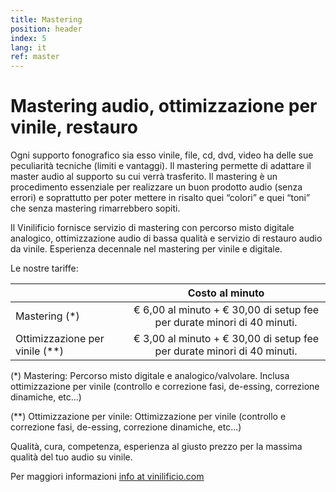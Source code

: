 ```yaml
---
title: Mastering
position: header
index: 5
lang: it
ref: master
---
```


# Mastering audio, ottimizzazione per vinile, restauro

Ogni supporto fonografico sia esso vinile, file, cd, dvd, video ha delle sue peculiarità tecniche (limiti e vantaggi). Il mastering permette di adattare il master audio al supporto su cui verrà trasferito. Il mastering è un procedimento essenziale per realizzare un buon prodotto audio (senza errori) e soprattutto per poter mettere in risalto quei “colori” e quei “toni” che senza mastering rimarrebbero sopiti.

Il Vinilificio fornisce servizio di mastering con percorso misto digitale analogico, ottimizzazione audio di bassa qualità e servizio di restauro audio da vinile. Esperienza decennale nel mastering per vinile e digitale.

Le nostre tariffe:

|               | Costo al minuto                                                         |
| ------------- |:-----------------------------------------------------------------------:|
| Mastering (*) | € 6,00 al minuto + € 30,00 di setup fee per durate minori di 40 minuti. |
| Ottimizzazione per vinile (**)      | € 3,00 al minuto + € 30,00 di setup fee per durate minori di 40 minuti. |



(*) Mastering: Percorso misto digitale e analogico/valvolare. Inclusa ottimizzazione per vinile (controllo e correzione fasi,  de-essing, correzione dinamiche, etc...)

(**) Ottimizzazione per vinile: Ottimizzazione per vinile (controllo e correzione fasi,  de-essing, correzione dinamiche, etc...)

Qualità, cura, competenza, esperienza al giusto prezzo per la massima qualità del tuo audio su vinile.

Per maggiori informazioni <a href="mailto:info@vinilificio.com">info at vinilificio.com</a>
